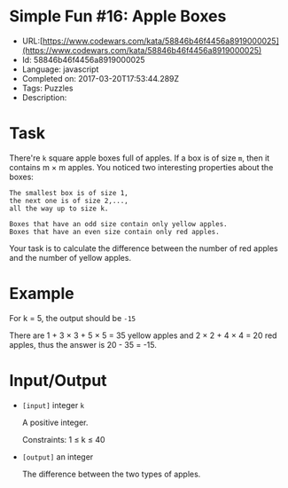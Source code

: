# Simple Fun #16: Apple Boxes

 - URL:[https://www.codewars.com/kata/58846b46f4456a8919000025](https://www.codewars.com/kata/58846b46f4456a8919000025)
 - Id: 58846b46f4456a8919000025
 - Language: javascript
 - Completed on: 2017-03-20T17:53:44.289Z
 - Tags: Puzzles
 - Description:
# Task
 There're `k` square apple boxes full of apples. If a box is of size `m`, then it contains m × m apples. You noticed two interesting properties about the boxes:

 ```
 The smallest box is of size 1, 
 the next one is of size 2,..., 
 all the way up to size k.

 Boxes that have an odd size contain only yellow apples. 
 Boxes that have an even size contain only red apples.
 ```
Your task is to calculate the difference between the number of red apples and the number of yellow apples.

# Example

 For k = 5, the output should be `-15`

 There are 1 + 3 × 3 + 5 × 5 = 35 yellow apples and 2 × 2 + 4 × 4 = 20 red apples, thus the answer is 20 - 35 = -15.

# Input/Output

 - `[input]` integer `k`

   A positive integer.

   Constraints:  1 ≤ k ≤ 40

 - `[output]` an integer

   The difference between the two types of apples.
